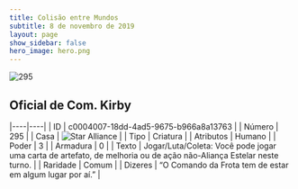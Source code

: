 ```yaml
---
title: Colisão entre Mundos
subtitle: 8 de novembro de 2019
layout: page
show_sidebar: false
hero_image: hero.png
---
```


![295](https://cdn.keyforgegame.com/media/card_front/pt/452_295_55RR583RQ268_pt.png)

## Oficial de Com. Kirby

|----|----|
| ID | c0004007-18dd-4ad5-9675-b966a8a13763 |
| Número | 295 |
| Casa | ![Star Alliance](https://archonarcana.com/images/thumb/7/7d/Star_Alliance.png/22px-Star_Alliance.png "Aliança Estelar") |
| Tipo | Criatura |
| Atributos | Humano |
| Poder | 3 |
| Armadura | 0 |
| Texto | Jogar/Luta/Coleta: Você pode jogar uma carta de artefato, de melhoria ou de ação não-Aliança Estelar neste turno. |
| Raridade | Comum |
| Dizeres | “O Comando da Frota tem de estar  em algum lugar por aí.” |
